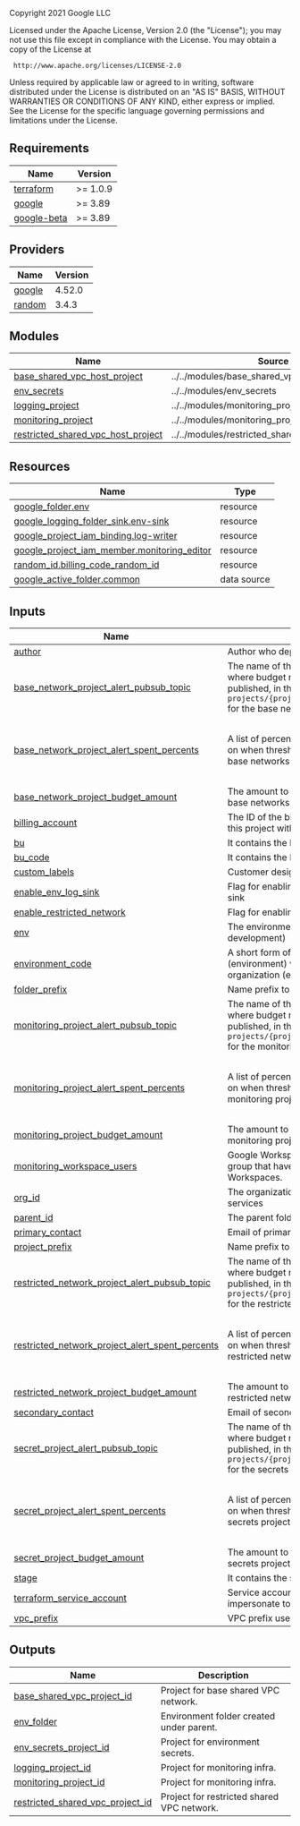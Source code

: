 
<!-- BEGIN_TF_DOCS -->
Copyright 2021 Google LLC

Licensed under the Apache License, Version 2.0 (the "License");
you may not use this file except in compliance with the License.
You may obtain a copy of the License at

     http://www.apache.org/licenses/LICENSE-2.0

Unless required by applicable law or agreed to in writing, software
distributed under the License is distributed on an "AS IS" BASIS,
WITHOUT WARRANTIES OR CONDITIONS OF ANY KIND, either express or implied.
See the License for the specific language governing permissions and
limitations under the License.

## Requirements

| Name | Version |
|------|---------|
| <a name="requirement_terraform"></a> [terraform](#requirement\_terraform) | >= 1.0.9 |
| <a name="requirement_google"></a> [google](#requirement\_google) | >= 3.89 |
| <a name="requirement_google-beta"></a> [google-beta](#requirement\_google-beta) | >= 3.89 |

## Providers

| Name | Version |
|------|---------|
| <a name="provider_google"></a> [google](#provider\_google) | 4.52.0 |
| <a name="provider_random"></a> [random](#provider\_random) | 3.4.3 |

## Modules

| Name | Source | Version |
|------|--------|---------|
| <a name="module_base_shared_vpc_host_project"></a> [base\_shared\_vpc\_host\_project](#module\_base\_shared\_vpc\_host\_project) | ../../modules/base_shared_vpc_host_project | n/a |
| <a name="module_env_secrets"></a> [env\_secrets](#module\_env\_secrets) | ../../modules/env_secrets | n/a |
| <a name="module_logging_project"></a> [logging\_project](#module\_logging\_project) | ../../modules/monitoring_project | n/a |
| <a name="module_monitoring_project"></a> [monitoring\_project](#module\_monitoring\_project) | ../../modules/monitoring_project | n/a |
| <a name="module_restricted_shared_vpc_host_project"></a> [restricted\_shared\_vpc\_host\_project](#module\_restricted\_shared\_vpc\_host\_project) | ../../modules/restricted_shared_vpc_host_project | n/a |

## Resources

| Name | Type |
|------|------|
| [google_folder.env](https://registry.terraform.io/providers/hashicorp/google/latest/docs/resources/folder) | resource |
| [google_logging_folder_sink.env-sink](https://registry.terraform.io/providers/hashicorp/google/latest/docs/resources/logging_folder_sink) | resource |
| [google_project_iam_binding.log-writer](https://registry.terraform.io/providers/hashicorp/google/latest/docs/resources/project_iam_binding) | resource |
| [google_project_iam_member.monitoring_editor](https://registry.terraform.io/providers/hashicorp/google/latest/docs/resources/project_iam_member) | resource |
| [random_id.billing_code_random_id](https://registry.terraform.io/providers/hashicorp/random/latest/docs/resources/id) | resource |
| [google_active_folder.common](https://registry.terraform.io/providers/hashicorp/google/latest/docs/data-sources/active_folder) | data source |

## Inputs

| Name | Description | Type | Default | Required |
|------|-------------|------|---------|:--------:|
| <a name="input_author"></a> [author](#input\_author) | Author who deploys the code | `any` | n/a | yes |
| <a name="input_base_network_project_alert_pubsub_topic"></a> [base\_network\_project\_alert\_pubsub\_topic](#input\_base\_network\_project\_alert\_pubsub\_topic) | The name of the Cloud Pub/Sub topic where budget related messages will be published, in the form of `projects/{project_id}/topics/{topic_id}` for the base networks project | `string` | `null` | no |
| <a name="input_base_network_project_alert_spent_percents"></a> [base\_network\_project\_alert\_spent\_percents](#input\_base\_network\_project\_alert\_spent\_percents) | A list of percentages of the budget to alert on when threshold is exceeded for the base networks project | `list(number)` | <pre>[<br>  0.5,<br>  0.75,<br>  0.9,<br>  0.95<br>]</pre> | no |
| <a name="input_base_network_project_budget_amount"></a> [base\_network\_project\_budget\_amount](#input\_base\_network\_project\_budget\_amount) | The amount to use as the budget for the base networks project | `number` | `1000` | no |
| <a name="input_billing_account"></a> [billing\_account](#input\_billing\_account) | The ID of the billing account to associate this project with | `string` | n/a | yes |
| <a name="input_bu"></a> [bu](#input\_bu) | It contains the bu name | `string` | `""` | no |
| <a name="input_bu_code"></a> [bu\_code](#input\_bu\_code) | It contains the Business unit code | `string` | `""` | no |
| <a name="input_custom_labels"></a> [custom\_labels](#input\_custom\_labels) | Customer designed labels for project | `map(string)` | `{}` | no |
| <a name="input_enable_env_log_sink"></a> [enable\_env\_log\_sink](#input\_enable\_env\_log\_sink) | Flag for enabling environment specific log sink | `bool` | `false` | no |
| <a name="input_enable_restricted_network"></a> [enable\_restricted\_network](#input\_enable\_restricted\_network) | Flag for enabling restricted network | `bool` | `true` | no |
| <a name="input_env"></a> [env](#input\_env) | The environment to prepare (ex. development) | `string` | n/a | yes |
| <a name="input_environment_code"></a> [environment\_code](#input\_environment\_code) | A short form of the folder level resources (environment) within the Google Cloud organization (ex. d). | `string` | n/a | yes |
| <a name="input_folder_prefix"></a> [folder\_prefix](#input\_folder\_prefix) | Name prefix to use for folders created. | `string` | `"fldr"` | no |
| <a name="input_monitoring_project_alert_pubsub_topic"></a> [monitoring\_project\_alert\_pubsub\_topic](#input\_monitoring\_project\_alert\_pubsub\_topic) | The name of the Cloud Pub/Sub topic where budget related messages will be published, in the form of `projects/{project_id}/topics/{topic_id}` for the monitoring project. | `string` | `null` | no |
| <a name="input_monitoring_project_alert_spent_percents"></a> [monitoring\_project\_alert\_spent\_percents](#input\_monitoring\_project\_alert\_spent\_percents) | A list of percentages of the budget to alert on when threshold is exceeded for the monitoring project. | `list(number)` | <pre>[<br>  0.5,<br>  0.75,<br>  0.9,<br>  0.95<br>]</pre> | no |
| <a name="input_monitoring_project_budget_amount"></a> [monitoring\_project\_budget\_amount](#input\_monitoring\_project\_budget\_amount) | The amount to use as the budget for the monitoring project. | `number` | `1000` | no |
| <a name="input_monitoring_workspace_users"></a> [monitoring\_workspace\_users](#input\_monitoring\_workspace\_users) | Google Workspace or Cloud Identity group that have access to Monitoring Workspaces. | `string` | n/a | yes |
| <a name="input_org_id"></a> [org\_id](#input\_org\_id) | The organization id for the associated services | `string` | n/a | yes |
| <a name="input_parent_id"></a> [parent\_id](#input\_parent\_id) | The parent folder or org for environments | `string` | n/a | yes |
| <a name="input_primary_contact"></a> [primary\_contact](#input\_primary\_contact) | Email of primary contact | `string` | n/a | yes |
| <a name="input_project_prefix"></a> [project\_prefix](#input\_project\_prefix) | Name prefix to use for projects created. | `string` | `"prj"` | no |
| <a name="input_restricted_network_project_alert_pubsub_topic"></a> [restricted\_network\_project\_alert\_pubsub\_topic](#input\_restricted\_network\_project\_alert\_pubsub\_topic) | The name of the Cloud Pub/Sub topic where budget related messages will be published, in the form of `projects/{project_id}/topics/{topic_id}` for the restricted networks project | `string` | `null` | no |
| <a name="input_restricted_network_project_alert_spent_percents"></a> [restricted\_network\_project\_alert\_spent\_percents](#input\_restricted\_network\_project\_alert\_spent\_percents) | A list of percentages of the budget to alert on when threshold is exceeded for the restricted networks project. | `list(number)` | <pre>[<br>  0.5,<br>  0.75,<br>  0.9,<br>  0.95<br>]</pre> | no |
| <a name="input_restricted_network_project_budget_amount"></a> [restricted\_network\_project\_budget\_amount](#input\_restricted\_network\_project\_budget\_amount) | The amount to use as the budget for the restricted networks project. | `number` | `1000` | no |
| <a name="input_secondary_contact"></a> [secondary\_contact](#input\_secondary\_contact) | Email of seconday contact | `string` | n/a | yes |
| <a name="input_secret_project_alert_pubsub_topic"></a> [secret\_project\_alert\_pubsub\_topic](#input\_secret\_project\_alert\_pubsub\_topic) | The name of the Cloud Pub/Sub topic where budget related messages will be published, in the form of `projects/{project_id}/topics/{topic_id}` for the secrets project. | `string` | `null` | no |
| <a name="input_secret_project_alert_spent_percents"></a> [secret\_project\_alert\_spent\_percents](#input\_secret\_project\_alert\_spent\_percents) | A list of percentages of the budget to alert on when threshold is exceeded for the secrets project. | `list(number)` | <pre>[<br>  0.5,<br>  0.75,<br>  0.9,<br>  0.95<br>]</pre> | no |
| <a name="input_secret_project_budget_amount"></a> [secret\_project\_budget\_amount](#input\_secret\_project\_budget\_amount) | The amount to use as the budget for the secrets project. | `number` | `1000` | no |
| <a name="input_stage"></a> [stage](#input\_stage) | It contains the stage name | `string` | `""` | no |
| <a name="input_terraform_service_account"></a> [terraform\_service\_account](#input\_terraform\_service\_account) | Service account email of the account to impersonate to run Terraform. | `string` | n/a | yes |
| <a name="input_vpc_prefix"></a> [vpc\_prefix](#input\_vpc\_prefix) | VPC prefix used to create the vpc | `string` | `""` | no |

## Outputs

| Name | Description |
|------|-------------|
| <a name="output_base_shared_vpc_project_id"></a> [base\_shared\_vpc\_project\_id](#output\_base\_shared\_vpc\_project\_id) | Project for base shared VPC network. |
| <a name="output_env_folder"></a> [env\_folder](#output\_env\_folder) | Environment folder created under parent. |
| <a name="output_env_secrets_project_id"></a> [env\_secrets\_project\_id](#output\_env\_secrets\_project\_id) | Project for environment secrets. |
| <a name="output_logging_project_id"></a> [logging\_project\_id](#output\_logging\_project\_id) | Project for monitoring infra. |
| <a name="output_monitoring_project_id"></a> [monitoring\_project\_id](#output\_monitoring\_project\_id) | Project for monitoring infra. |
| <a name="output_restricted_shared_vpc_project_id"></a> [restricted\_shared\_vpc\_project\_id](#output\_restricted\_shared\_vpc\_project\_id) | Project for restricted shared VPC network. |
<!-- END_TF_DOCS -->